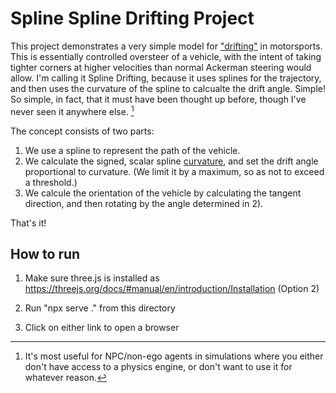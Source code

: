 # Spline Spline Drifting Project

This project demonstrates a very simple model for ["drifting"](https://en.wikipedia.org/wiki/Drifting_(motorsport)#:~:text=Drifting%20is%20a%20driving%20technique,a%20corner%20or%20a%20turn) in motorsports. This is essentially controlled oversteer of a vehicle, with the intent of taking tighter corners at higher velocities than normal Ackerman steering would allow. I'm calling it Spline Drifting, because it uses splines for the trajectory, and then uses the curvature of the spline to calcualte the drift angle. Simple! So simple, in fact, that it must have been thought up before, though I've never seen it anywhere else. [^1]

The concept consists of two parts:

1) We use a spline to represent the path of the vehicle.
2) We calculate the signed, scalar spline [curvature](https://en.wikipedia.org/wiki/Curvature), and set the drift angle proportional to curvature. (We limit it by a maximum, so as not to exceed a threshold.)
3) We calcule the orientation of the vehicle by calculating the tangent direction, and then rotating by the angle determined in 2).

That's it!

[^1]: It's most useful for NPC/non-ego agents in simulations where you either don't have access to a physics engine, or don't want to use it for whatever reason.

## How to run

1. Make sure three.js is installed as https://threejs.org/docs/#manual/en/introduction/Installation (Option 2)

2. Run "npx serve ." from this directory

3. Click on either link to open a browser